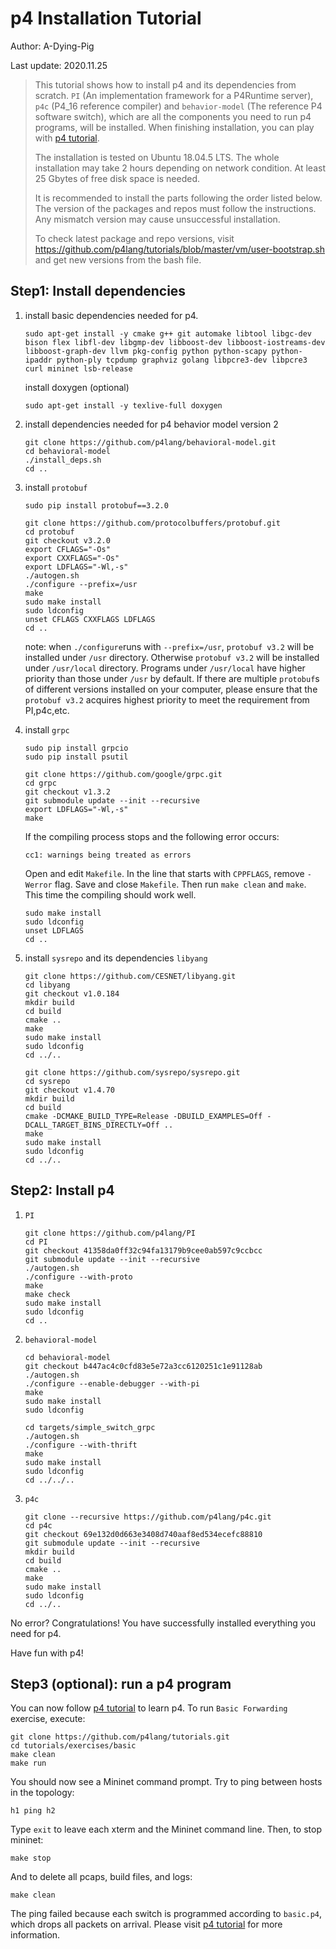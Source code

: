 # p4 Installation Tutorial

Author: A-Dying-Pig

Last update: 2020.11.25


> This tutorial shows how to install p4 and its dependencies from scratch. `PI` (An implementation framework for a P4Runtime server), `p4c` (P4_16 reference compiler) and `behavior-model` (The reference P4 software switch), which are all the components you need to run p4 programs, will be installed. When finishing installation, you can play with [p4 tutorial](https://github.com/p4lang/tutorials).
>
> The installation is tested on Ubuntu 18.04.5 LTS. The whole installation may take 2 hours depending on network condition. At least 25 Gbytes of free disk space is needed.
>
> It is recommended to install the parts following the order listed below. The version of the packages and repos must follow the instructions. Any mismatch version may cause unsuccessful installation. 
>
> To check latest package and repo versions, visit https://github.com/p4lang/tutorials/blob/master/vm/user-bootstrap.sh and get new versions from the bash file.

## Step1: Install dependencies

1. install basic dependencies needed for p4. 

   ```shell
   sudo apt-get install -y cmake g++ git automake libtool libgc-dev bison flex libfl-dev libgmp-dev libboost-dev libboost-iostreams-dev libboost-graph-dev llvm pkg-config python python-scapy python-ipaddr python-ply tcpdump graphviz golang libpcre3-dev libpcre3 curl mininet lsb-release
   ```
   install doxygen (optional)
   
   ```shell
   sudo apt-get install -y texlive-full doxygen
   ```

2. install dependencies needed for p4 behavior model version 2

   ```shell
   git clone https://github.com/p4lang/behavioral-model.git
   cd behavioral-model
   ./install_deps.sh
   cd ..
   ```

3. install  `protobuf`

   ```shell
   sudo pip install protobuf==3.2.0
   ```

   ```shell
   git clone https://github.com/protocolbuffers/protobuf.git
   cd protobuf
   git checkout v3.2.0
   export CFLAGS="-Os"
   export CXXFLAGS="-Os"
   export LDFLAGS="-Wl,-s"
   ./autogen.sh
   ./configure --prefix=/usr
   make
   sudo make install
   sudo ldconfig
   unset CFLAGS CXXFLAGS LDFLAGS
   cd ..
   ```
   note: when `./configure`runs with `--prefix=/usr`, `protobuf v3.2` will be installed under `/usr` directory. Otherwise `protobuf v3.2` will be installed under `/usr/local` directory. Programs under `/usr/local` have higher priority than those under `/usr` by default. If there are multiple `protobuf`s of different versions installed on your computer, please ensure that the `protobuf v3.2` acquires highest priority to meet the requirement from PI,p4c,etc.

4. install `grpc`

   ```shell
   sudo pip install grpcio
   sudo pip install psutil
   ```

   ```shell
   git clone https://github.com/google/grpc.git
   cd grpc
   git checkout v1.3.2
   git submodule update --init --recursive
   export LDFLAGS="-Wl,-s"
   make
   ```

   If the compiling process stops and the following error occurs:

   ```shell
   cc1: warnings being treated as errors
   ```

   Open and edit `Makefile`. In the line that starts with `CPPFLAGS`, remove `-Werror` flag. Save and close `Makefile`. Then run  `make clean`  and `make`. This time the compiling should work well.

   ```shell
   sudo make install
   sudo ldconfig
   unset LDFLAGS
   cd ..
   ```


5. install `sysrepo` and its dependencies `libyang`

   ```shell
   git clone https://github.com/CESNET/libyang.git
   cd libyang
   git checkout v1.0.184
   mkdir build
   cd build
   cmake ..
   make
   sudo make install
   sudo ldconfig
   cd ../..
   ```

   ```shell
   git clone https://github.com/sysrepo/sysrepo.git
   cd sysrepo
   git checkout v1.4.70
   mkdir build
   cd build
   cmake -DCMAKE_BUILD_TYPE=Release -DBUILD_EXAMPLES=Off -DCALL_TARGET_BINS_DIRECTLY=Off ..
   make
   sudo make install
   sudo ldconfig
   cd ../..
   ```

## Step2: Install p4

1. `PI`

   ```shell
   git clone https://github.com/p4lang/PI
   cd PI
   git checkout 41358da0ff32c94fa13179b9cee0ab597c9ccbcc
   git submodule update --init --recursive
   ./autogen.sh
   ./configure --with-proto
   make
   make check
   sudo make install
   sudo ldconfig
   cd ..
   ```

2. `behavioral-model`

   ```shell
   cd behavioral-model
   git checkout b447ac4c0cfd83e5e72a3cc6120251c1e91128ab
   ./autogen.sh
   ./configure --enable-debugger --with-pi
   make
   sudo make install
   sudo ldconfig
   ```

   ```shell
   cd targets/simple_switch_grpc
   ./autogen.sh
   ./configure --with-thrift
   make
   sudo make install
   sudo ldconfig
   cd ../../..
   ```

3. `p4c`

   ```shell
   git clone --recursive https://github.com/p4lang/p4c.git
   cd p4c
   git checkout 69e132d0d663e3408d740aaf8ed534ecefc88810
   git submodule update --init --recursive
   mkdir build
   cd build
   cmake ..
   make
   sudo make install
   sudo ldconfig
   cd ../..
   ```

No error? Congratulations! You have successfully installed everything you need for p4.

Have fun with p4! 

## Step3 (optional): run a p4 program

You can now follow [p4 tutorial](https://github.com/p4lang/tutorials) to learn p4. To run `Basic Forwarding` exercise, execute:

  ```shell
  git clone https://github.com/p4lang/tutorials.git
  cd tutorials/exercises/basic
  make clean
  make run
  ```

You should now see a Mininet command prompt. Try to ping between hosts in the topology:

  ```shell
  h1 ping h2
  ```

Type `exit` to leave each xterm and the Mininet command line. Then, to stop mininet:

  ```shell
  make stop
  ```

And to delete all pcaps, build files, and logs:

  ```shell
  make clean
  ```

The ping failed because each switch is programmed according to `basic.p4`, which drops all packets on arrival. Please visit [p4 tutorial](https://github.com/p4lang/tutorials) for more information.
